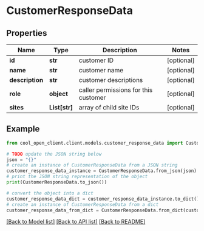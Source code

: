 # CustomerResponseData


## Properties

Name | Type | Description | Notes
------------ | ------------- | ------------- | -------------
**id** | **str** | customer ID | [optional] 
**name** | **str** | customer name | [optional] 
**description** | **str** | customer descriptions | [optional] 
**role** | **object** | caller permissions for this customer | [optional] 
**sites** | **List[str]** | array of child site IDs | [optional] 

## Example

```python
from cool_open_client.client.models.customer_response_data import CustomerResponseData

# TODO update the JSON string below
json = "{}"
# create an instance of CustomerResponseData from a JSON string
customer_response_data_instance = CustomerResponseData.from_json(json)
# print the JSON string representation of the object
print(CustomerResponseData.to_json())

# convert the object into a dict
customer_response_data_dict = customer_response_data_instance.to_dict()
# create an instance of CustomerResponseData from a dict
customer_response_data_from_dict = CustomerResponseData.from_dict(customer_response_data_dict)
```
[[Back to Model list]](../README.md#documentation-for-models) [[Back to API list]](../README.md#documentation-for-api-endpoints) [[Back to README]](../README.md)


